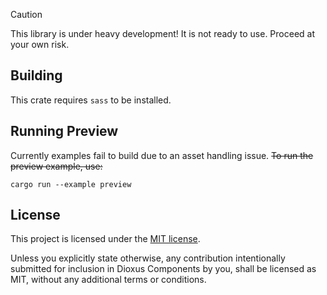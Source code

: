 > [!CAUTION]
> This library is under heavy development! It is not ready to use. Proceed at your own risk.

## Building
This crate requires `sass` to be installed.

## Running Preview
Currently examples fail to build due to an asset handling issue.
~~To run the preview example, use:~~
```
cargo run --example preview
```

## License

This project is licensed under the [MIT license].

[mit license]: https://github.com/DioxusLabs/components/blob/master/LICENSE-MIT

Unless you explicitly state otherwise, any contribution intentionally submitted
for inclusion in Dioxus Components by you, shall be licensed as MIT, without any additional
terms or conditions.